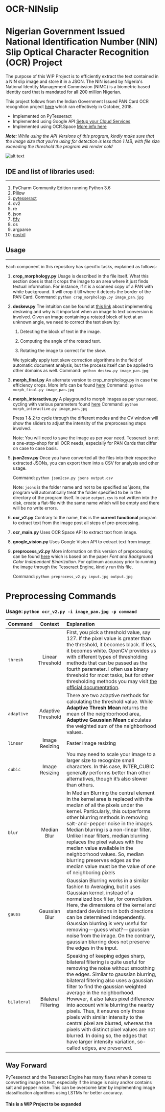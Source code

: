 # OCR-NINslip
# Nigerian Government Issued National Identification Number (NIN) Slip Optical Character Recognition (OCR) Project


The purpose of this WIP Project is to efficiently extract the text contained in a NIN slip image and store it in a JSON. The NIN issued by Nigeria's National Identity Management Commission (NIMC) is a biometric based identity card that is mandated for all 200 million Nigerian.

This project follows from the Indian Government Issued PAN Card OCR recognition project [here](https://github.com/farhanchoudhary/PAN_Card_OCR_Project) which ran effectively in October, 2018.  

  * Implemented on PyTesseract
  * Implemented using Google API [Setup your Cloud Services](https://console.cloud.google.com/home/dashboard?project=psychic-surface-217102)
  * Implemented using OCR.Space [More info here](https://ocr.space/ocrapi)
  
*__Note__: While using the API Versions of this program, kindly make sure that the image size that you're using for detection is less than 1 MB, with file size exceeding the threshold the program will render cold*

![alt text](https://github.com/adxpillar/OCR-NINslip/blob/main/slip1.crop.png "First pass crop morphology output")

## IDE and list of libraries used:

----------------------------------

1. PyCharm Community Edition running Python 3.6
2. Pillow 
3. [pytesseract](https://opensource.google.com/projects/tesseract)
4. cv2
5. re
6. json
7. [ftfy](https://ftfy.readthedocs.io/en/latest/)
8. os
9. argparse
10. [nostril](https://www.theoj.org/joss-papers/joss.00596/10.21105.joss.00596.pdf)


## Usage

---------------------------------------------

Each component in this repository has specific tasks, explained as follows:

1. **__crop_morphology.py__**
   	Usage is described in the file itself. What this section does is that it crops the image to an area where it just finds textual information. For instance, if it is a scanned copy of a PAN with white background. It will crop it till where it detects the border of the PAN Card. 
   	Command: `python crop_morphology.py image_pan.jpg` 

2. **__deskew.py__**
   	The intuition can be found at [this link](https://www.pyimagesearch.com/2017/02/20/text-skew-correction-opencv-python/) about implementing deskwing and why is it important when an image to text conversion is involved. Given an image containing a rotated block of text at an unknown angle, we need to correct the text skew by:
	
	1. Detecting the block of text in the image.
		
	2. Computing the angle of the rotated text.
		
	3. Rotating the image to correct for the skew.
		
  	We typically apply text skew correction algorithms in the field of automatic document analysis, but the process itself can be applied to other domains as well. 
   	Command: `python deskew.py image_pan.jpg`

3. **__morph_final.py__**
   	An alternate version to crop_morphology.py in case the efficiency drops. More info can be found [here](http://www.danvk.org/2015/01/07/finding-blocks-of-text-in-an-image-using-python-opencv-and-numpy.html)
   	Command: `python morph_final.py image_pan.jpg`

4. **__morph_interactive.py__**
   	A playground to morph images as per your need, cycling with various parameters found [here](http://northstar-www.dartmouth.edu/doc/idl/html_6.2/Morphing.html)
   	Command: `python morph_interactive.py image_pan.jpg`
	
	Press 1 & 2 to cycle through the different modes and the CV window will show the sliders to adjust the intensity of the preprocessing steps involved. 
	
   	Note: You will need to save the image as per your need. Tesseract is not a one-stop-shop for all OCR needs, especially for PAN Cards that differ on case to case basis.

5. **__json2csv.py__**
   	Once you have converted all the files into their respective extracted JSONs, you can export them into a CSV for analysis and other usage.
	
	Command: `python json2csv.py jsons output.csv` 
	
	Note: `jsons` is the folder name and not to be specified as \jsons, the program will automatically treat the folder specified to be in the directory of the program itself. In case `output.csv` is not written into the disk, create a flat-file with the same name which will be empty and there will be no write errors.

6. **__ocr_v2.py__**
   Contrary to the name, this is the **current functional** program to extract text from the image post all steps of pre-processing.

7. **__ocr_main.py__**
   	Uses OCR Space API to extract text from image.

8. **__google_vision.py__**
   	Uses Google Vision API to extract text from image.
	
9. **__preprocess_v2.py__**
	More information on this version of preprocessing can be found [here](http://www.m.cs.osakafu-u.ac.jp/cbdar2007/proceedings/papers/O1-1.pdf) which is based on the paper *Font and Background Color Independent Binarization*. For optimum accuracy prior to running the image through the Tesseract Engine, kindly run this file. 
	
	Command: `python preprocess_v2.py input.jpg output.jpg`
	
<!-- ![alt text](https://github.com/farhanchoudhary/PAN_Card_OCR_Project/blob/master/Capture.PNG "Sample of Text Extracted and placed in CSV") -->

# Preprocessing Commands

### Usage: `python ocr_v2.py -i image_pan.jpg -p command`

| Command     | Context | Explanation |
|-------------|:--------:|:-----------|
| `thresh`    | Linear Threshold | First, you pick a threshold value, say 127. If the pixel value is greater than the threshold, it becomes black. If less, it becomes white. OpenCV provides us with different types of thresholding methods that can be passed as the fourth parameter. I often use binary threshold for most tasks, but for other thresholding methods you may visit [the official documentation](https://docs.opencv.org/3.4.0/d7/d4d/tutorial_py_thresholding.html).|
| `adaptive` | Adaptive Threshold | There are two adaptive methods for calculating the threshold value. While **Adaptive Thresh Mean** returns the mean of the neighborhood area, **Adaptive Gaussian Mean** calculates the weighted sum of the neighborhood values.|
| `linear`    | Image Resizing | Faster image resizing|
| `cubic`      | Image Resizing | You may need to scale your image to a larger size to recognize small characters. In this case, INTER_CUBIC generally performs better than other alternatives, though it’s also slower than others.|
| `blur`    | Median Blur | In Median Blurring the central element in the kernel area is replaced with the median of all the pixels under the kernel. Particularly, this outperforms other blurring methods in removing salt-and-pepper noise in the images. Median blurring is a non-linear filter. Unlike linear filters, median blurring replaces the pixel values with the median value available in the neighborhood values. So, median blurring preserves edges as the median value must be the value of one of neighboring pixels |
| `gauss`    | Gaussian Blur | Gaussian Blurring works in a similar fashion to Averaging, but it uses Gaussian kernel, instead of a normalized box filter, for convolution. Here, the dimensions of the kernel and standard deviations in both directions can be determined independently. Gaussian blurring is very useful for removing — guess what? — gaussian noise from the image. On the contrary, gaussian blurring does not preserve the edges in the input.|
| `bilateral` | Bilateral Filtering | Speaking of keeping edges sharp, bilateral filtering is quite useful for removing the noise without smoothing the edges. Similar to gaussian blurring, bilateral filtering also uses a gaussian filter to find the gaussian weighted average in the neighborhood. However, it also takes pixel difference into account while blurring the nearby pixels. Thus, it ensures only those pixels with similar intensity to the central pixel are blurred, whereas the pixels with distinct pixel values are not blurred. In doing so, the edges that have larger intensity variation, so-called edges, are preserved. |


## Way Forward

PyTesseract and the Tesseract Engine has many flaws when it comes to converting image to text, especially if the image is noisy and/or contains salt and pepper noise. This can be overcome later by implementing image classification algorithms using LSTMs for better accuracy. 

#### This is a WIP Project to be expanded 


